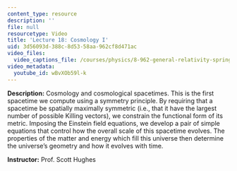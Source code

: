```yaml
---
content_type: resource
description: ''
file: null
resourcetype: Video
title: 'Lecture 18: Cosmology I'
uid: 3d56093d-388c-8d53-58aa-962cf8d471ac
video_files:
  video_captions_file: /courses/physics/8-962-general-relativity-spring-2020/video-lectures/lecture-18-cosmology-i/wBvXOb59l-k.vtt
video_metadata:
  youtube_id: wBvXOb59l-k
---
```


**Description:** Cosmology and cosmological spacetimes. This is the first spacetime we compute using a symmetry principle. By requiring that a spacetime be spatially maximally symmetric (i.e., that it have the largest number of possible Killing vectors), we constrain the functional form of its metric. Imposing the Einstein field equations, we develop a pair of simple equations that control how the overall scale of this spacetime evolves. The properties of the matter and energy which fill this universe then determine the universe’s geometry and how it evolves with time.

**Instructor:** Prof. Scott Hughes